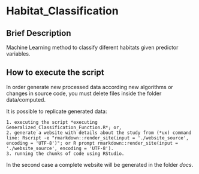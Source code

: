 # Habitat_Classification

## Brief Description

Machine Learning method to classify diferent habitats given predictor variables.


## How to execute the script

In order generate new processed data according new algorithms or changes in source code, you must delete files inside the folder data/computed.

It is possible to replicate generated data:

    1. executing the script *executing Generalized_Classification_Function.R*; or,
    2. generate a website with details about the study from (*ux) command line: Rscript -e "rmarkdown::render_site(input = './website_source', encoding = 'UTF-8')"; or R prompt rmarkdown::render_site(input = './website_source', encoding = 'UTF-8').
    3. running the chunks of code using RStudio.
    
In the second case a complete website will be generated in the folder *docs*.
